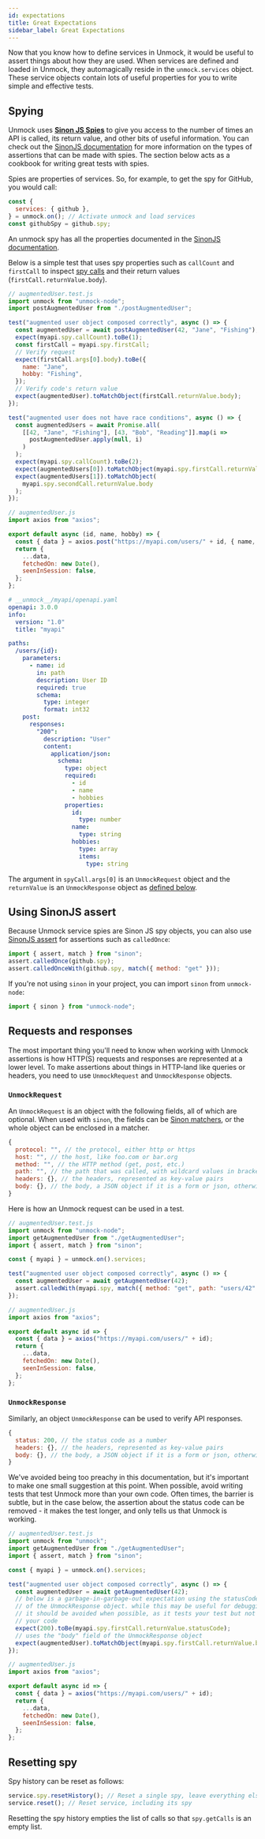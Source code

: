 ```yaml
---
id: expectations
title: Great Expectations
sidebar_label: Great Expectations
---
```


Now that you know how to define services in Unmock, it would be useful to assert things about how they are used. When services are defined and loaded in Unmock, they automagically reside in the `unmock.services` object. These service objects contain lots of useful properties for you to write simple and effective tests.

## Spying

Unmock uses **[Sinon JS Spies](https://sinonjs.org/releases/v7.4.1/spies/)** to give you access to the number of times an API is called, its return value, and other bits of useful information. You can check out the [SinonJS documentation](https://sinonjs.org/releases/v7.4.1/spies/) for more information on the types of assertions that can be made with spies. The section below acts as a cookbook for writing great tests with spies.

Spies are properties of services. So, for example, to get the spy for GitHub, you would call:

```javascript
const {
  services: { github },
} = unmock.on(); // Activate unmock and load services
const githubSpy = github.spy;
```

An unmock spy has all the properties documented in the [SinonJS documentation](https://sinonjs.org/releases/v7.4.1/spies/).

Below is a simple test that uses spy properties such as `callCount` and `firstCall` to inspect [spy calls](https://sinonjs.org/releases/v7.4.1/spy-call/) and their return values (`firstCall.returnValue.body`).

<!--DOCUSAURUS_CODE_TABS-->

<!--Test-->

```javascript
// augmentedUser.test.js
import unmock from "unmock-node";
import postAugmentedUser from "./postAugmentedUser";

test("augmented user object composed correctly", async () => {
  const augmentedUser = await postAugmentedUser(42, "Jane", "Fishing");
  expect(myapi.spy.callCount).toBe(1);
  const firstCall = myapi.spy.firstCall;
  // Verify request
  expect(firstCall.args[0].body).toBe({
    name: "Jane",
    hobby: "Fishing",
  });
  // Verify code's return value
  expect(augmentedUser).toMatchObject(firstCall.returnValue.body);
});

test("augmented user does not have race conditions", async () => {
  const augmentedUsers = await Promise.all(
    [[42, "Jane", "Fishing"], [43, "Bob", "Reading"]].map(i =>
      postAugmentedUser.apply(null, i)
    )
  );
  expect(myapi.spy.callCount).toBe(2);
  expect(augmentedUsers[0]).toMatchObject(myapi.spy.firstCall.returnValue.body);
  expect(augmentedUsers[1]).toMatchObject(
    myapi.spy.secondCall.returnValue.body
  );
});
```

<!--Code-->

```javascript
// augmentedUser.js
import axios from "axios";

export default async (id, name, hobby) => {
  const { data } = axios.post("https://myapi.com/users/" + id, { name, hobby });
  return {
    ...data,
    fetchedOn: new Date(),
    seenInSession: false,
  };
};
```

<!--Service spec-->

```yaml
# __unmock__/myapi/openapi.yaml
openapi: 3.0.0
info:
  version: "1.0"
  title: "myapi"

paths:
  /users/{id}:
    parameters:
      - name: id
        in: path
        description: User ID
        required: true
        schema:
          type: integer
          format: int32
    post:
      responses:
        "200":
          description: "User"
          content:
            application/json:
              schema:
                type: object
                required:
                  - id
                  - name
                  - hobbies
                properties:
                  id:
                    type: number
                  name:
                    type: string
                  hobbies:
                    type: array
                    items:
                      type: string
```

<!--END_DOCUSAURUS_CODE_TABS-->

The argument in `spyCall.args[0]` is an `UnmockRequest` object and the `returnValue` is an `UnmockResponse` object as [defined below](#unmockrequest).

## Using SinonJS assert

Because Unmock service spies are Sinon JS spy objects, you can also use [SinonJS assert](https://sinonjs.org/releases/v7.4.1/assertions/) for assertions such as `calledOnce`:

```javascript
import { assert, match } from "sinon";
assert.calledOnce(github.spy);
assert.calledOnceWith(github.spy, match({ method: "get" }));
```

If you're not using `sinon` in your project, you can import `sinon` from `unmock-node`:

```javascript
import { sinon } from "unmock-node";
```

## Requests and responses

The most important thing you'll need to know when working with Unmock assertions is how HTTP(S) requests and responses are represented at a lower level. To make assertions about things in HTTP-land like queries or headers, you need to use `UnmockRequest` and `UnmockResponse` objects.

### `UnmockRequest`

An `UnmockRequest` is an object with the following fields, all of which are optional. When used with `sinon`, the fields can be [Sinon matchers](https://sinonjs.org/releases/v7.4.1/matchers/), or the whole object can be enclosed in a matcher.

```javascript
{
  protocol: "", // the protocol, either http or https
  host: "", // the host, like foo.com or bar.org
  method: "", // the HTTP method (get, post, etc.)
  path: "", // the path that was called, with wildcard values in brackets
  headers: {}, // the headers, represented as key-value pairs
  body: {}, // the body, a JSON object if it is a form or json, otherwise a string
}
```

Here is how an Unmock request can be used in a test.

<!--DOCUSAURUS_CODE_TABS-->

<!--Test-->

```javascript
// augmentedUser.test.js
import unmock from "unmock-node";
import getAugmentedUser from "./getAugmentedUser";
import { assert, match } from "sinon";

const { myapi } = unmock.on().services;

test("augmented user object composed correctly", async () => {
  const augmentedUser = await getAugmentedUser(42);
  assert.calledWith(myapi.spy, match({ method: "get", path: "users/42" }));
});
```

<!--Code-->

```javascript
// augmentedUser.js
import axios from "axios";

export default async id => {
  const { data } = axios("https://myapi.com/users/" + id);
  return {
    ...data,
    fetchedOn: new Date(),
    seenInSession: false,
  };
};
```

<!--END_DOCUSAURUS_CODE_TABS-->

### `UnmockResponse`

Similarly, an object `UnmockResponse` can be used to verify API responses.

```javascript
{
  status: 200, // the status code as a number
  headers: {}, // the headers, represented as key-value pairs
  body: {}, // the body, a JSON object if it is a form or json, otherwise a string
}
```

We've avoided being too preachy in this documentation, but it's important to make one small suggestion at this point. When possible, avoid writing tests that test Unmock more than your own code. Often times, the barrier is subtle, but in the case below, the assertion about the status code can be removed - it makes the test longer, and only tells us that Unmock is working.

<!--DOCUSAURUS_CODE_TABS-->

<!--Test-->

```javascript
// augmentedUser.test.js
import unmock from "unmock";
import getAugmentedUser from "./getAugmentedUser";
import { assert, match } from "sinon";

const { myapi } = unmock.on().services;

test("augmented user object composed correctly", async () => {
  const augmentedUser = await getAugmentedUser(42);
  // below is a garbage-in-garbage-out expectation using the statusCode
  // of the UnmockResponse object. while this may be useful for debugging,
  // it should be avoided when possible, as it tests your test but not
  // your code
  expect(200).toBe(myapi.spy.firstCall.returnValue.statusCode);
  // uses the "body" field of the UnmockResponse object
  expect(augmentedUser).toMatchObject(myapi.spy.firstCall.returnValue.body);
});
```

<!--Code-->

```javascript
// augmentedUser.js
import axios from "axios";

export default async id => {
  const { data } = axios("https://myapi.com/users/" + id);
  return {
    ...data,
    fetchedOn: new Date(),
    seenInSession: false,
  };
};
```

<!--END_DOCUSAURUS_CODE_TABS-->

## Resetting spy

Spy history can be reset as follows:

```js
service.spy.resetHistory(); // Reset a single spy, leave everything else intact
service.reset(); // Reset service, including its spy
```

Resetting the spy history empties the list of calls so that `spy.getCalls` is an empty list.
